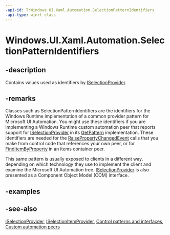 ```yaml
---
-api-id: T:Windows.UI.Xaml.Automation.SelectionPatternIdentifiers
-api-type: winrt class
---
```


<!-- Class syntax.
public class SelectionPatternIdentifiers : Windows.UI.Xaml.Automation.ISelectionPatternIdentifiers
-->

# Windows.UI.Xaml.Automation.SelectionPatternIdentifiers

## -description
Contains values used as identifiers by [ISelectionProvider](../windows.ui.xaml.automation.provider/iselectionprovider.md).

## -remarks
Classes such as SelectionPatternIdentifiers are the identifiers for the Windows Runtime implementation of a common provider pattern for Microsoft UI Automation. You might use these identifiers if you are implementing a Windows Runtime custom automation peer that reports support for [ISelectionProvider](../windows.ui.xaml.automation.provider/iselectionprovider.md) in its [GetPattern](../windows.ui.xaml.automation.peers/automationpeer_getpattern_2046576749.md) implementation. These identifiers are needed for the [RaisePropertyChangedEvent](../windows.ui.xaml.automation.peers/automationpeer_raisepropertychangedevent_715050195.md) calls that you make from control code that references your own peer, or for [FindItemByProperty](../windows.ui.xaml.automation.provider/iitemcontainerprovider_finditembyproperty_1997743353.md) in an items container peer.

This same pattern is usually exposed to clients in a different way, depending on which technology they use to implement the client and examine the Microsoft UI Automation tree. [ISelectionProvider](https://msdn.microsoft.com/library/e02731f8-e58d-4c66-95bf-005cf954471c) is also presented as a Component Object Model (COM) interface.

## -examples

## -see-also
[ISelectionProvider](../windows.ui.xaml.automation.provider/iselectionprovider.md), [ISelectionItemProvider](../windows.ui.xaml.automation.provider/iselectionitemprovider.md), [Control patterns and interfaces](https://msdn.microsoft.com/library/2091883c-5d0c-44ed-936a-709022926a42), [Custom automation peers](https://msdn.microsoft.com/library/aa8da53b-fe6e-40ac-9f0a-cb09637c87b4)
